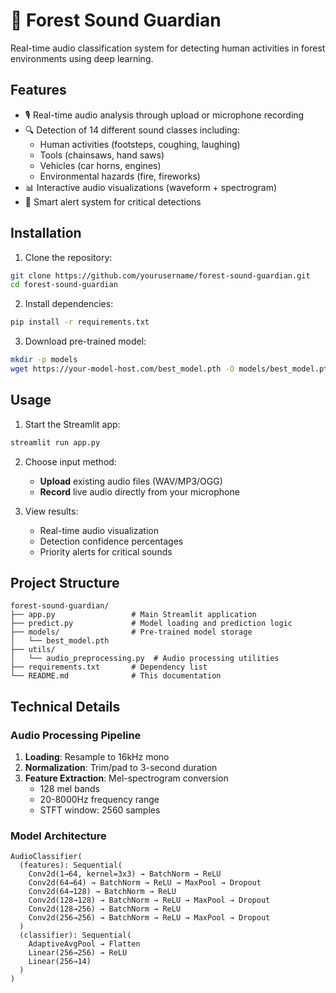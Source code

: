 # 🌳 Forest Sound Guardian

Real-time audio classification system for detecting human activities in forest environments using deep learning.

## Features

- 🎙️ Real-time audio analysis through upload or microphone recording
- 🔍 Detection of 14 different sound classes including:
  - Human activities (footsteps, coughing, laughing)
  - Tools (chainsaws, hand saws)
  - Vehicles (car horns, engines)
  - Environmental hazards (fire, fireworks)
- 📊 Interactive audio visualizations (waveform + spectrogram)
- 🚨 Smart alert system for critical detections

## Installation

1. Clone the repository:
```bash
git clone https://github.com/yourusername/forest-sound-guardian.git
cd forest-sound-guardian
```

2. Install dependencies:
```bash
pip install -r requirements.txt
```

3. Download pre-trained model:
```bash
mkdir -p models
wget https://your-model-host.com/best_model.pth -O models/best_model.pth
```

## Usage

1. Start the Streamlit app:
```bash
streamlit run app.py
```

2. Choose input method:
   - **Upload** existing audio files (WAV/MP3/OGG)
   - **Record** live audio directly from your microphone

3. View results:
   - Real-time audio visualization
   - Detection confidence percentages
   - Priority alerts for critical sounds

## Project Structure

```
forest-sound-guardian/
├── app.py                 # Main Streamlit application
├── predict.py             # Model loading and prediction logic
├── models/                # Pre-trained model storage
│   └── best_model.pth
├── utils/
│   └── audio_preprocessing.py  # Audio processing utilities
├── requirements.txt       # Dependency list
└── README.md              # This documentation
```

## Technical Details

### Audio Processing Pipeline
1. **Loading**: Resample to 16kHz mono
2. **Normalization**: Trim/pad to 3-second duration
3. **Feature Extraction**: Mel-spectrogram conversion
   - 128 mel bands
   - 20-8000Hz frequency range
   - STFT window: 2560 samples

### Model Architecture
```plaintext
AudioClassifier(
  (features): Sequential(
    Conv2d(1→64, kernel=3x3) → BatchNorm → ReLU
    Conv2d(64→64) → BatchNorm → ReLU → MaxPool → Dropout
    Conv2d(64→128) → BatchNorm → ReLU
    Conv2d(128→128) → BatchNorm → ReLU → MaxPool → Dropout
    Conv2d(128→256) → BatchNorm → ReLU
    Conv2d(256→256) → BatchNorm → ReLU → MaxPool → Dropout
  )
  (classifier): Sequential(
    AdaptiveAvgPool → Flatten
    Linear(256→256) → ReLU
    Linear(256→14)
  )
)